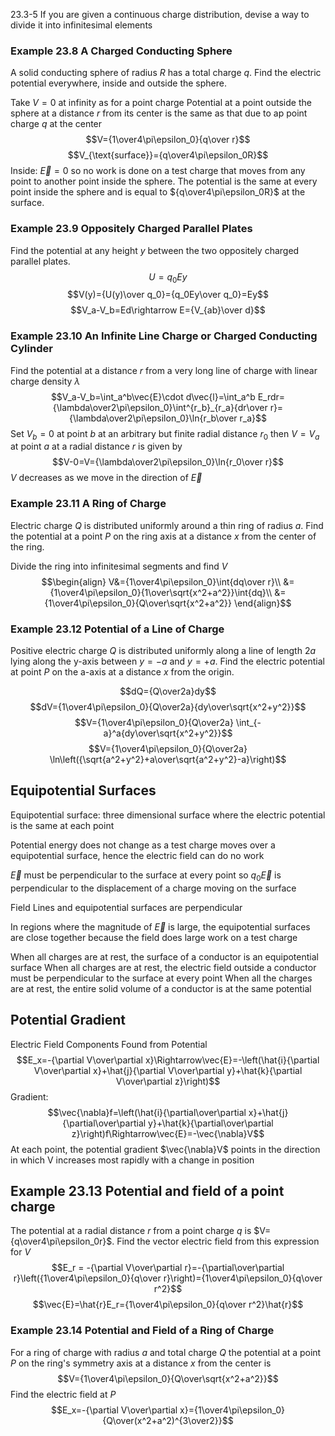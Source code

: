 23.3-5
If you are given a continuous charge distribution, devise a way to divide it into infinitesimal elements

### Example 23.8 A Charged Conducting Sphere 
A solid conducting sphere of radius $R$ has a total charge $q$. Find the electric potential everywhere, inside and outside the sphere. 

Take $V=0$ at infinity as for a point charge
Potential at a point outside the sphere at a distance $r$ from its center is the same as that due to ap point charge $q$ at the center
$$V={1\over4\pi\epsilon_0}{q\over r}$$
$$V_{\text{surface}}={q\over4\pi\epsilon_0R}$$
Inside: 
$\vec{E}=0$ so no work is done on a test charge that moves from any point to another point inside the sphere. The potential is the same at every point inside the sphere and is equal to ${q\over4\pi\epsilon_0R}$ at the surface. 

### Example 23.9 Oppositely Charged Parallel Plates 
Find the potential at any height $y$ between the two oppositely charged parallel plates. 
$$U=q_0Ey$$$$V(y)={U(y)\over q_0}={q_0Ey\over q_0}=Ey$$
$$V_a-V_b=Ed\rightarrow E={V_{ab}\over d}$$

### Example 23.10 An Infinite Line Charge or Charged Conducting Cylinder 
Find the potential at a distance $r$ from a very long line of charge with linear charge density $\lambda$
$$V_a-V_b=\int_a^b\vec{E}\cdot d\vec{l}=\int_a^b E_rdr={\lambda\over2\pi\epsilon_0}\int^{r_b}_{r_a}{dr\over r}={\lambda\over2\pi\epsilon_0}\ln{r_b\over r_a}$$
Set $V_b=0$ at point $b$ at an arbitrary but finite radial distance $r_0$ then $V=V_a$ at point $a$ at a radial distance $r$ is given by $$V-0=V={\lambda\over2\pi\epsilon_0}\ln{r_0\over r}$$
$V$ decreases as we move in the direction of $\vec{E}$

### Example 23.11 A Ring of Charge 
Electric charge $Q$ is distributed uniformly around a thin ring of radius $a$. Find the potential at a point $P$ on the ring axis at a distance $x$ from the center of the ring.

Divide the ring into infinitesimal segments and find $V$
$$\begin{align}
V&={1\over4\pi\epsilon_0}\int{dq\over r}\\
&={1\over4\pi\epsilon_0}{1\over\sqrt{x^2+a^2}}\int{dq}\\
&={1\over4\pi\epsilon_0}{Q\over\sqrt{x^2+a^2}}
\end{align}$$
### Example 23.12 Potential of a Line of Charge 
Positive electric charge $Q$ is distributed uniformly along a line of length $2a$ lying along the y-axis between $y=-a$ and $y=+a$. Find the electric potential at point $P$ on the a-axis at a distance $x$ from the origin. 

$$dQ={Q\over2a}dy$$
$$dV={1\over4\pi\epsilon_0}{Q\over2a}{dy\over\sqrt{x^2+y^2}}$$
$$V={1\over4\pi\epsilon_0}{Q\over2a}
\int_{-a}^a{dy\over\sqrt{x^2+y^2}}$$
$$V={1\over4\pi\epsilon_0}{Q\over2a}
\ln\left({\sqrt{a^2+y^2}+a\over\sqrt{a^2+y^2}-a}\right)$$

## Equipotential Surfaces
Equipotential surface: three dimensional surface where the electric potential is the same at each point 

Potential energy does not change as a test charge moves over a equipotential surface, hence the electric field can do no work 

$\vec{E}$ must be perpendicular to the surface at every point so $q_0\vec{E}$ is perpendicular to the displacement of a charge moving on the surface 

Field Lines and equipotential surfaces are perpendicular 

In regions where the magnitude of $\vec{E}$ is large, the equipotential surfaces are close together because the field does large work on a test charge 

When all charges are at rest, the surface of a conductor is an equipotential surface
When all charges are at rest, the electric field outside a conductor must be perpendicular to the surface at every point 
When all the charges are at rest, the entire solid volume of a conductor is at the same potential 

## Potential Gradient 
Electric Field Components Found from Potential
$$E_x=-{\partial V\over\partial x}\Rightarrow\vec{E}=-\left(\hat{i}{\partial V\over\partial x}+\hat{j}{\partial V\over\partial y}+\hat{k}{\partial V\over\partial z}\right)$$
Gradient: $$\vec{\nabla}f=\left(\hat{i}{\partial\over\partial x}+\hat{j}{\partial\over\partial y}+\hat{k}{\partial\over\partial z}\right)f\Rightarrow\vec{E}=-\vec{\nabla}V$$
At each point, the potential gradient $\vec{\nabla}V$ points in the direction in which V increases
most rapidly with a change in position

## Example 23.13 Potential and field of a point charge
The potential at a radial distance $r$ from a point charge $q$ is $V={q\over4\pi\epsilon_0r}$. Find the vector electric field from this expression for $V$
$$E_r = -{\partial V\over\partial r}=-{\partial\over\partial r}\left({1\over4\pi\epsilon_0}{q\over r}\right)={1\over4\pi\epsilon_0}{q\over r^2}$$
$$\vec{E}=\hat{r}E_r={1\over4\pi\epsilon_0}{q\over r^2}\hat{r}$$
### Example 23.14 Potential and Field of a Ring of Charge 
For a ring of charge with radius $a$ and total charge $Q$ the potential at a point $P$ on the ring's symmetry axis at a distance $x$ from the center is $$V={1\over4\pi\epsilon_0}{Q\over\sqrt{x^2+a^2}}$$Find the electric field at $P$
$$E_x=-{\partial V\over\partial x}={1\over4\pi\epsilon_0}{Q\over(x^2+a^2)^{3\over2}}$$
